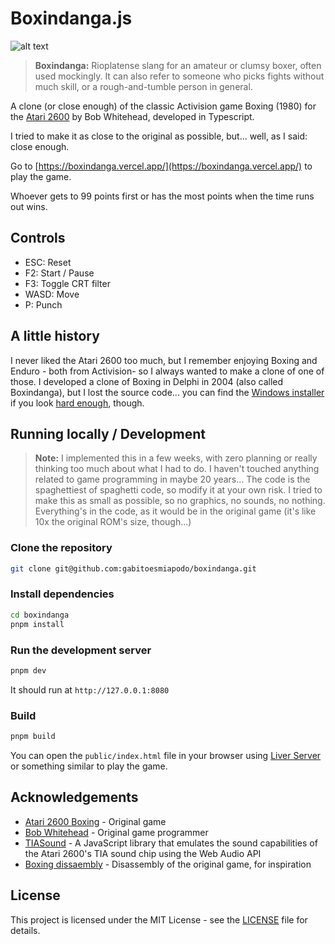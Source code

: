 # Boxindanga.js

![alt text](https://boxindanga.vercel.app/images/share/screenshot.png)

>**Boxindanga:** Rioplatense slang for an amateur or clumsy boxer, often used mockingly. It can also refer to someone who picks fights without much skill, or a rough-and-tumble person in general.

A clone (or close enough) of the classic Activision game Boxing (1980) for the [Atari 2600](https://en.wikipedia.org/wiki/Atari_2600) by Bob Whitehead, developed in Typescript.

I tried to make it as close to the original as possible, but... well, as I said: close enough.

Go to [https://boxindanga.vercel.app/](https://boxindanga.vercel.app/) to play the game.

Whoever gets to 99 points first or has the most points when the time runs out wins.

## Controls

- ESC: Reset
- F2: Start / Pause
- F3: Toggle CRT filter
- WASD: Move
- P: Punch

## A little history

I never liked the Atari 2600 too much, but I remember enjoying Boxing and Enduro - both from Activision- so I always wanted to make a clone of one of those. I developed a clone of Boxing in Delphi in 2004 (also called Boxindanga), but I lost the source code... you can find the [Windows installer](https://legacy.remakeszone.com/juegos/juego.php?id=74&lng=spanish&seccion=remakes%20jugables) if you look [hard enough](https://acid-play.com/download/boxindanga), though.

## Running locally / Development

>**Note:** I implemented this in a few weeks, with zero planning or really thinking too much about what I had to do. I haven't touched anything related to game programming in maybe 20 years... The code is the spaghettiest of spaghetti code, so modify it at your own risk. I tried to make this as small as possible, so no graphics, no sounds, no nothing. Everything's in the code, as it would be in the original game (it's like 10x the original ROM's size, though...)

### Clone the repository

```bash
git clone git@github.com:gabitoesmiapodo/boxindanga.git
```

### Install dependencies

```bash
cd boxindanga
pnpm install
```

### Run the development server

```bash
pnpm dev
```

It should run at `http://127.0.0.1:8080`

### Build

```bash
pnpm build
```

You can open the `public/index.html` file in your browser using [Liver Server](https://github.com/ritwickdey/vscode-live-server-plus-plus) or something similar to play the game.


## Acknowledgements

- [Atari 2600 Boxing](https://atariage.com/software_page.php?SoftwareLabelID=45) - Original game
- [Bob Whitehead](https://en.wikipedia.org/wiki/Bob_Whitehead) - Original game programmer
- [TIASound](https://github.com/fabiopiratininga/TIASound) - A JavaScript library that emulates the sound capabilities of the Atari 2600's TIA sound chip using the Web Audio API
- [Boxing dissaembly](https://github.com/milnak/atari-vcs-disassembly/blob/main/Third%20Party/Boxing%20(1980)%20(Activision)%20-%20Dennis%20Debro.asm) - Disassembly of the original game, for inspiration


## License
This project is licensed under the MIT License - see the [LICENSE](LICENSE) file for details.